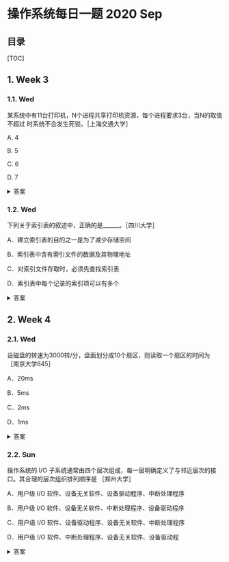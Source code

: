 操作系统每日一题 2020 Sep
===

目录
---

[TOC]

## 1. Week 3

### 1.1. Wed

某系统中有11台打印机，N个进程共享打印机资源，每个进程要求3台，当N的取值不超过        时系统不会发生死锁。［上海交通大学］

A.   4

B.   5

C.   6

D.   7

<details>
<summary>答案</summary>
答案：B<br>
解析：不发生死锁的条件是至少能保证一个进程能获得三台打印机资源。最坏的情况是1个进程获取三台打印机资源，另外N-1个进程获取到两台打印机，等待获取第三台。3+（N-1）*2=11，N=5。
</details>

### 1.2. Wed

下列关于索引表的叙述中，正确的是______。［四川大学］

A．建立索引表的目的之一是为了减少存储空间

B．索引表中含有索引文件的数据及其物理地址

C．对索引文件存取时，必须先查找索引表

D．索引表中每个记录的索引项可以有多个

<details>
<summary>答案</summary>
答案：C<br>
解析：目前，操作系统的文件系统中常采用的存储结构文件有：顺序文件(连续文件)、链接文件(串连文件)和索引文件(随机文件)。<br>
其中，索引文件是一种文件存储不进行连续分配的方式，文件系统为每个文件建立一张批示逻辑记录和物理块之间的对应关系的表，称为索引表，文件本身和索引表组成的文件称为索引文件。索引表中每一项称为索引项，每个记录占一个索引项，索引项中含有记录的逻辑号和存放记录的物理地址。对索引文件的存储首先查找索引表，然后根据索引项的地址存储相应的物理块。索引文件的优点是只须知道索引表的首地址，就可以方便地对文件进行直接和顺序存取，方便文件操作。但索引表的建立会占用额外的存储空间和访问时间，为此可采用多级索引结构。<br>
综上所述，建立索引表的目的是减少存储空间，显然是不正确的。对索引文件存取时必须先查找索引表方能知道逻辑记录所对应的物理块号，即物理地址，进而才可访问文件。
</details>

## 2. Week 4

### 2.1. Wed

设磁盘的转速为3000转/分，盘面划分成10个扇区，则读取一个扇区的时间为         ［南京大学845］

A．20ms

B．5ms

C．2ms

D．1ms

<details>
<summary>答案</summary>
答案：C<br>
解析：由题目可知，磁盘的转速为3000转/分，这表示在单位时间内，磁盘可以转动3000转，若以秒为单位时，就是1秒50转。又因为盘面划分为10个扇区，这使得一秒内磁头读取了50×10=500个扇区。所以读取一个扇区的时间为1/500秒=0.002秒=2ms。
</details>

### 2.2. Sun

操作系统的 I/O 子系统通常由四个层次组成，每一层明确定义了与邻近层次的接口。其合理的层次组织排列顺序是           ［郑州大学］

A．用户级 I/O 软件、设备无关软件、设备驱动程序、中断处理程序

B．用户级 I/O 软件、设备无关软件、中断处理程序、设备驱动程序

C．用户级 I/O 软件、设备驱动程序、设备无关软件、中断处理程序

D．用户级 I/O 软件、中断处理程序、设备无关软件、设备驱动程

<details>
<summary>答案</summary>
答案：A<br>
解析：输入/输出软件一般从上到下分为四个层次：用户层、与设备无关的软件
层、设备驱动程序以及中断处理程序。与设备无关的软件层也就是系统调用的处理程序
</details>
